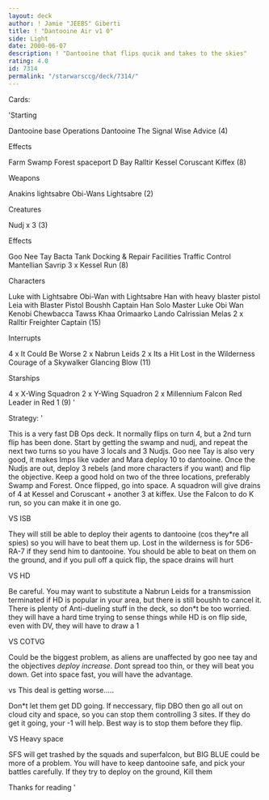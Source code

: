 ```yaml
---
layout: deck
author: ! Jamie "JEEBS" Giberti
title: ! "Dantooine Air v1 0"
side: Light
date: 2000-06-07
description: ! "Dantooine that flips qucik and takes to the skies"
rating: 4.0
id: 7314
permalink: "/starwarsccg/deck/7314/"
---
```

Cards: 

'Starting

Dantooine base Operations
Dantooine
The Signal
Wise Advice (4)

Effects

 Farm
 Swamp
 Forest
 spaceport D Bay
Ralltir
Kessel
Coruscant
Kiffex (8)

Weapons

Anakins lightsabre
Obi-Wans Lightsabre (2)

Creatures

Nudj x 3 (3)

Effects

Goo Nee Tay
Bacta Tank
Docking & Repair Facilities
Traffic Control
Mantellian Savrip
3 x Kessel Run (8)

Characters

Luke with Lightsabre
Obi-Wan with Lightsabre
Han with heavy blaster pistol
Leia with Blaster Pistol
Boushh
Captain Han Solo
Master Luke
Obi Wan Kenobi
Chewbacca
Tawss Khaa
Orimaarko
Lando Calrissian
Melas
2 x Ralltir Freighter Captain (15)

Interrupts

4 x It Could Be Worse
2 x Nabrun Leids
2 x Its a Hit
Lost in the Wilderness
Courage of a Skywalker
Glancing Blow (11)

Starships

4 x X-Wing Squadron
2 x Y-Wing Squadron
2 x Millennium Falcon
Red Leader in Red 1 (9)
'

Strategy: '

This is a very fast DB Ops deck. It normally flips on turn 4, but a 2nd turn flip has been done. Start by getting the swamp and nudj, and repeat the next two turns so you have 3 locals and 3 Nudjs. Goo nee Tay is also very good, it makes Imps like vader and Mara deploy 10 to dantooine. Once the Nudjs are out, deploy 3 rebels (and more characters if you want) and flip the objective. Keep a good hold on two of the three locations, preferably Swamp and Forest.
Once flipped, go into space. A squadron will give drains of 4 at Kessel and Coruscant + another 3 at kiffex. Use the Falcon to do K run, so you can make it in one go.

VS ISB

They will still be able to deploy their agents to dantooine (cos they*re all spies) so you will have to beat them up. Lost in the wilderness is for 5D6-RA-7 if they send him to dantooine. You should be able to beat on them on the ground, and if you pull off a quick flip, the space drains will hurt

VS HD

Be careful. You may want to substitute a Nabrun Leids for a transmission terminated if HD is popular in your area, but there is still boushh to cancel it. There is plenty of Anti-dueling stuff in the deck, so don*t be too worried. they will have a hard time trying to sense things while HD is on flip side, even with DV, they will have to draw a 1

VS COTVG

Could be the biggest problem, as aliens are unaffected by goo nee tay and the objective*s deploy increase. Don*t spread too thin, or they will beat you down. Get into space fast, you will have the advantage.

vs This deal is getting worse.....

Don*t let them get DD going. If neccessary, flip DBO then go all out on cloud city and space, so you can stop them controlling 3 sites. If they do get it going, your -1 will help. Best way is to stop them before they flip.

VS Heavy space

SFS will get trashed by the squads and superfalcon, but BIG BLUE could be more of a problem. You will have to keep dantooine safe, and pick your battles carefully. If they try to deploy on the ground, Kill them

Thanks for reading '
